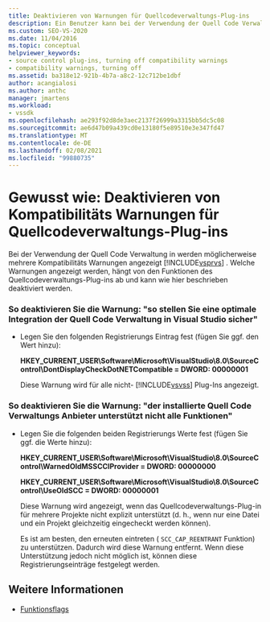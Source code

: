 ```yaml
---
title: Deaktivieren von Warnungen für Quellcodeverwaltungs-Plug-ins
description: Ein Benutzer kann bei der Verwendung der Quell Code Verwaltung in Visual Studio mehrere Kompatibilitäts Warnungen sehen. Erfahren Sie, wie Sie diese Warnungen deaktivieren.
ms.custom: SEO-VS-2020
ms.date: 11/04/2016
ms.topic: conceptual
helpviewer_keywords:
- source control plug-ins, turning off compatibility warnings
- compatibility warnings, turning off
ms.assetid: ba318e12-921b-4b7a-a8c2-12c712be1dbf
author: acangialosi
ms.author: anthc
manager: jmartens
ms.workload:
- vssdk
ms.openlocfilehash: ae293f92d8de3aec2137f26999a3315bb5dc5c08
ms.sourcegitcommit: ae6d47b09a439cd0e13180f5e89510e3e347fd47
ms.translationtype: MT
ms.contentlocale: de-DE
ms.lasthandoff: 02/08/2021
ms.locfileid: "99880735"
---
```

# <a name="how-to-turn-off-compatibility-warnings-for-source-control-plug-ins"></a>Gewusst wie: Deaktivieren von Kompatibilitäts Warnungen für Quellcodeverwaltungs-Plug-ins

Bei der Verwendung der Quell Code Verwaltung in werden möglicherweise mehrere Kompatibilitäts Warnungen angezeigt [!INCLUDE[vsprvs](../code-quality/includes/vsprvs_md.md)] . Welche Warnungen angezeigt werden, hängt von den Funktionen des Quellcodeverwaltungs-Plug-ins ab und kann wie hier beschrieben deaktiviert werden.

### <a name="to-disable-the-warning-to-ensure-optimal-source-control-integration-with-visual-studio"></a>So deaktivieren Sie die Warnung: "so stellen Sie eine optimale Integration der Quell Code Verwaltung in Visual Studio sicher"

- Legen Sie den folgenden Registrierungs Eintrag fest (fügen Sie ggf. den Wert hinzu):

   **HKEY_CURRENT_USER\Software\Microsoft\VisualStudio\8.0\SourceControl\DontDisplayCheckDotNETCompatible = DWORD: 00000001**

   Diese Warnung wird für alle nicht- [!INCLUDE[vsvss](../extensibility/includes/vsvss_md.md)] Plug-Ins angezeigt.

### <a name="to-disable-the-warning-the-installed-source-control-provider-does-not-support-all-the-capabilities"></a>So deaktivieren Sie die Warnung: "der installierte Quell Code Verwaltungs Anbieter unterstützt nicht alle Funktionen"

- Legen Sie die folgenden beiden Registrierungs Werte fest (fügen Sie ggf. die Werte hinzu):

     **HKEY_CURRENT_USER\Software\Microsoft\VisualStudio\8.0\SourceControl\WarnedOldMSSCCIProvider = DWORD: 00000000**

    **HKEY_CURRENT_USER\Software\Microsoft\VisualStudio\8.0\SourceControl\UseOldSCC = DWORD: 00000001**

     Diese Warnung wird angezeigt, wenn das Quellcodeverwaltungs-Plug-in für mehrere Projekte nicht explizit unterstützt (d. h., wenn nur eine Datei und ein Projekt gleichzeitig eingecheckt werden können).

     Es ist am besten, den erneuten eintreten ( `SCC_CAP_REENTRANT` Funktion) zu unterstützen. Dadurch wird diese Warnung entfernt. Wenn diese Unterstützung jedoch nicht möglich ist, können diese Registrierungseinträge festgelegt werden.

## <a name="see-also"></a>Weitere Informationen

- [Funktionsflags](../extensibility/capability-flags.md)
